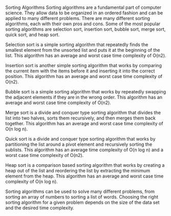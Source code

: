 Sorting Algorithms
Sorting algorithms are a fundamental part of computer science. They allow data to be organized in an ordered fashion and can be applied to many different problems. There are many different sorting algorithms, each with their own pros and cons. Some of the most popular sorting algorithms are selection sort, insertion sort, bubble sort, merge sort, quick sort, and heap sort.

Selection sort is a simple sorting algorithm that repeatedly finds the smallest element from the unsorted list and puts it at the beginning of the list. This algorithm has an average and worst case time complexity of O(n2).

Insertion sort is another simple sorting algorithm that works by comparing the current item with the items before it and inserting it into the correct position. This algorithm has an average and worst case time complexity of O(n2).

Bubble sort is a simple sorting algorithm that works by repeatedly swapping the adjacent elements if they are in the wrong order. This algorithm has an average and worst case time complexity of O(n2).

Merge sort is a divide and conquer type sorting algorithm that divides the list into two halves, sorts them recursively, and then merges them back together. This algorithm has an average and worst case time complexity of O(n log n).

Quick sort is a divide and conquer type sorting algorithm that works by partitioning the list around a pivot element and recursively sorting the sublists. This algorithm has an average time complexity of O(n log n) and a worst case time complexity of O(n2).

Heap sort is a comparison based sorting algorithm that works by creating a heap out of the list and reordering the list by extracting the minimum element from the heap. This algorithm has an average and worst case time complexity of O(n log n).

Sorting algorithms can be used to solve many different problems, from sorting an array of numbers to sorting a list of words. Choosing the right sorting algorithm for a given problem depends on the size of the data set and the desired time complexity.
